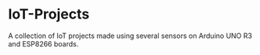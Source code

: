 # IoT-Projects
A collection of IoT projects made using several sensors on Arduino UNO R3 and ESP8266 boards.
